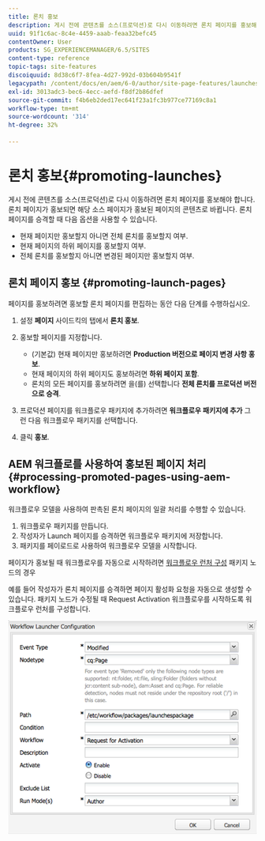 ```yaml
---
title: 론치 홍보
description: 게시 전에 콘텐츠를 소스(프로덕션)로 다시 이동하려면 론치 페이지를 홍보해야 합니다. 론치 페이지가 홍보되면 해당 소스 페이지가 홍보된 페이지의 콘텐츠로 바뀝니다.
uuid: 91f1c6ac-8c4e-4459-aaab-feaa32befc45
contentOwner: User
products: SG_EXPERIENCEMANAGER/6.5/SITES
content-type: reference
topic-tags: site-features
discoiquuid: 8d38c6f7-8fea-4d27-992d-03b604b9541f
legacypath: /content/docs/en/aem/6-0/author/site-page-features/launches
exl-id: 3013adc3-bec6-4ecc-aefd-f8df2b86dfef
source-git-commit: f4b6eb2ded17ec641f23a1fc3b977ce77169c8a1
workflow-type: tm+mt
source-wordcount: '314'
ht-degree: 32%

---
```


# 론치 홍보{#promoting-launches}

게시 전에 콘텐츠를 소스(프로덕션)로 다시 이동하려면 론치 페이지를 홍보해야 합니다. 론치 페이지가 홍보되면 해당 소스 페이지가 홍보된 페이지의 콘텐츠로 바뀝니다. 론치 페이지를 승격할 때 다음 옵션을 사용할 수 있습니다.

* 현재 페이지만 홍보할지 아니면 전체 론치를 홍보할지 여부.
* 현재 페이지의 하위 페이지를 홍보할지 여부.
* 전체 론치를 홍보할지 아니면 변경된 페이지만 홍보할지 여부.

## 론치 페이지 홍보 {#promoting-launch-pages}

페이지를 홍보하려면 홍보할 론치 페이지를 편집하는 동안 다음 단계를 수행하십시오.

1. 설정 **페이지** 사이드킥의 탭에서 **론치 홍보**.
1. 홍보할 페이지를 지정합니다.

   * (기본값) 현재 페이지만 홍보하려면 **Production 버전으로 페이지 변경 사항 홍보**.
   * 현재 페이지의 하위 페이지도 홍보하려면 **하위 페이지 포함**.
   * 론치의 모든 페이지를 홍보하려면 을(를) 선택합니다 **전체 론치를 프로덕션 버전으로 승격**.

1. 프로덕션 페이지를 워크플로우 패키지에 추가하려면 **워크플로우 패키지에 추가** 그런 다음 워크플로우 패키지를 선택합니다.
1. 클릭 **홍보**.

## AEM 워크플로를 사용하여 홍보된 페이지 처리 {#processing-promoted-pages-using-aem-workflow}

워크플로우 모델을 사용하여 판촉된 론치 페이지의 일괄 처리를 수행할 수 있습니다.

1. 워크플로우 패키지를 만듭니다.
1. 작성자가 Launch 페이지를 승격하면 워크플로우 패키지에 저장합니다.
1. 패키지를 페이로드로 사용하여 워크플로우 모델을 시작합니다.

페이지가 홍보될 때 워크플로우를 자동으로 시작하려면 [워크플로우 런처 구성](/help/sites-administering/workflows-starting.md#workflows-launchers) 패키지 노드의 경우

예를 들어 작성자가 론치 페이지를 승격하면 페이지 활성화 요청을 자동으로 생성할 수 있습니다. 패키지 노드가 수정될 때 Request Activation 워크플로우를 시작하도록 워크플로우 런처를 구성합니다.

![chlimage_1-136](assets/chlimage_1-136.png)
